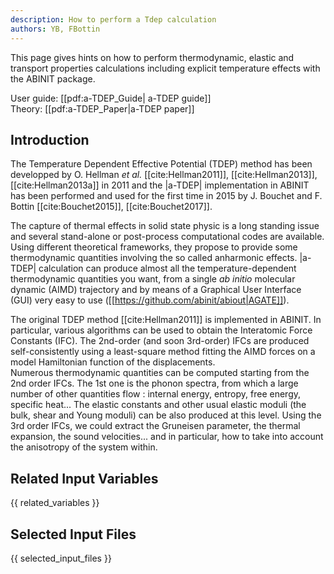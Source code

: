 ```yaml
---
description: How to perform a Tdep calculation
authors: YB, FBottin
---
```

<!--- This is the source file for this topics. Can be edited. -->

This page gives hints on how to perform thermodynamic, elastic and transport properties calculations including explicit temperature effects with the ABINIT package.  

User guide: [[pdf:a-TDEP_Guide| a-TDEP guide]]  
Theory: [[pdf:a-TDEP_Paper|a-TDEP paper]]

## Introduction

The Temperature Dependent Effective Potential (TDEP) method
has been developped by O. Hellman *et al.* [[cite:Hellman2011]],
[[cite:Hellman2013]], [[cite:Hellman2013a]] in 2011 and the |a-TDEP| implementation
in ABINIT has been performed and used for the first time in 2015 by
J. Bouchet and F. Bottin [[cite:Bouchet2015]], [[cite:Bouchet2017]].

The capture of thermal effects in solid state physic is a long standing
issue and several stand-alone or post-process computational codes are
available. Using different theoretical frameworks, they propose to provide
some thermodynamic quantities involving the so called anharmonic effects.
|a-TDEP| calculation can produce almost all the temperature-dependent
thermodynamic quantities you want, from a single *ab initio*
molecular dynamic (AIMD) trajectory and by means of a Graphical User
Interface (GUI) very easy to use ([[https://github.com/abinit/abiout|AGATE]]).

The original TDEP method [[cite:Hellman2011]] is implemented in ABINIT.
In particular, various algorithms can be used to obtain the Interatomic Force Constants (IFC).
The 2nd-order (and soon 3rd-order) IFCs are produced self-consistently using a least-square
method fitting the AIMD forces on a model Hamiltonian function of the displacements.  
Numerous thermodynamic quantities can be computed starting from the
2nd order IFCs. The 1st one is the phonon spectra, from which a large
number of other quantities flow : internal energy, entropy, free energy, specific heat...
The elastic constants and other usual elastic moduli (the bulk,
shear and Young moduli) can be also produced at this level. Using the 3rd
order IFCs, we could extract the Gruneisen parameter, the thermal
expansion, the sound velocities... and in particular, how to take into account
the anisotropy of the system within.

## Related Input Variables

{{ related_variables }}

## Selected Input Files

{{ selected_input_files }}

